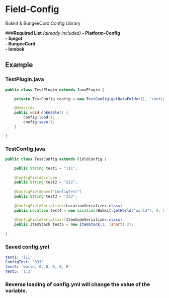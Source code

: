 # Field-Config

Bukkit & BungeeCord Config Library

###__Required List__ _(already included)_
__- Platform-Config__\
__- Spigot__\
__- BungeeCord__\
__- lombok__

## Example
### TestPlugin.java
``` Java
public class TestPlugin extends JavaPlugin {

    private TestConfig config = new TestConfig(getDataFolder(), "config.yml");

    @Override
    public void onEnable() {
        config.load();
        config.save();
    }

}
```
### TestConfig.java
``` Java
public class TestConfig extends FieldConfig {

    public String test1 = "111";
    
    @ConfigFieldExclude
    public String test2 = "222";
    
    @ConfigFieldName("ConfigTest")
    public String test3 = "333";
    
    @ConfigFieldSerializer(LocationSerializer.class)
    public Location test4 = new Location(Bukkit.getWorld("world"), 0, 0, 0, 0, 0);
    
    @ConfigFieldSerializer(ItemCodeSerializer.class)
    public ItemStack test5 = new ItemStack(1, (short) 2);
    
}
```
### Saved config.yml

``` yaml
test1: '111'
ConfigTest: '333'
test4: 'world, 0, 0, 0, 0, 0'
test5: '1:2'
```


### Reverse loading of config.yml will change the value of the variable.
